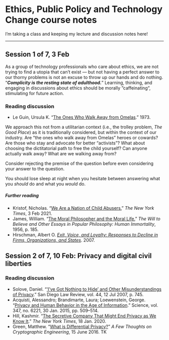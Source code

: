 # Ethics, Public Policy and Technology Change course notes

I’m taking a class and keeping my lecture and discussion notes here!

---

## Session 1 of 7, 3 Feb

As a group of technology professionals who care about ethics, we are not trying to find a utopia that can’t exist — but not having a perfect answer to our thorny problems is not an excuse to throw up our hands and do nothing. “**_Complicity is the resting state of adulthood._**” Learning, thinking, and engaging in discussions about ethics should be morally ”caffeinating“, stimulating for future action.

### Reading discussion

* Le Guin, Ursula K. “[The Ones Who Walk Away from Omelas](https://en.wikipedia.org/wiki/The_Ones_Who_Walk_Away_from_Omelas).” 1973.

We approach this not from a utilitarian context (i.e., the trolley problem, *The Good Place*) as it is traditionally considered, but within the context of our industry. Are “the ones who walk away from Omelas” heroes or cowards? Are those who stay and advocate for better “activists”? What about choosing the dictitatorial path to free the child yourself? Can anyone actually walk away? What are we walking away from?

Consider rejecting the premise of the question before even considering your answer to the question.

You should lose sleep at night when you hesitate between answering what you *should* do and what you *would* do.

##### Further reading

* Kristof, Nicholas. “[We Are a Nation of Child Abusers.](https://www.nytimes.com/2021/02/03/opinion/biden-child-poverty.html)” *The New York Times*, 3 Feb 2021.
* James, William. “[The Moral Philosopher and the Moral Life.](https://en.wikipedia.org/wiki/The_Moral_Philosopher_and_the_Moral_Life)” *The Will to Believe and Other Essays in Popular Philosophy: Human Immortality*, 1956, p. 185.
* Hirschman, Albert O. [*Exit, Voice, and Loyalty: Responses to Decline in Firms, Organizations, and States*](https://en.wikipedia.org/wiki/Exit,_Voice,_and_Loyalty). 2007.

## Session 2 of 7, 10 Feb: Privacy and digital civil liberties


### Reading discussion

* Solove, Daniel. “[‘I’ve Got Nothing to Hide’ and Other Misunderstandings of Privacy](https://digital.sandiego.edu/sdlr/vol44/iss4/5/).” San Diego Law Review, vol. 44, 12 Jul 2007, p. 745.
* Acquisti, Alessandro; Brandimarte, Laura; Loewenstein, George. “[Privacy and Human Behavior in the Age of Information](https://science.sciencemag.org/content/347/6221/509.long).” Science, vol. 347, no. 6221, 30 Jan. 2015, pp. 509–514. 
* Hill, Kashmir. “[The Secretive Company That Might End Privacy as We Know It](https://www.nytimes.com/2020/01/18/technology/clearview-privacy-facial-recognition.html).” *The New York Times*, 18 Jan. 2020. 
* Green, Matthew. “[What is Differential Privacy?](https://blog.cryptographyengineering.com/2016/06/15/what-is-differential-privacy/)” *A Few Thoughts on Cryptographic Engineering*, 15 June 2016.
TK
